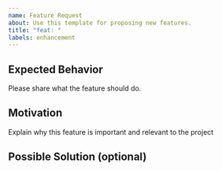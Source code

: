 ```yaml
---
name: Feature Request
about: Use this template for proposing new features.
title: "feat: "
labels: enhancement
---
```

## Expected Behavior
Please share what the feature should do.
## Motivation
Explain why this feature is important and relevant to the project

## Possible Solution (optional)

